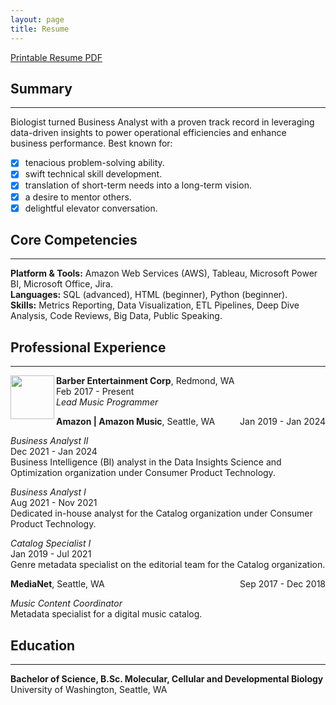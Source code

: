 ```yaml
---
layout: page
title: Resume
---
```

[Printable Resume PDF](https://biancaliebhaber.github.io/Bianca%20Liebhaber%20Resume.pdf)
## Summary
***
Biologist turned Business Analyst with a proven track record in leveraging data-driven insights to power operational efficiencies and enhance business performance.
Best known for:
- [x]  tenacious problem-solving ability.
- [x]  swift technical skill development.
- [x]  translation of short-term needs into a long-term vision.
- [x]  a desire to mentor others.
- [x]  delightful elevator conversation.

## Core Competencies
***
**Platform & Tools:** Amazon Web Services (AWS), Tableau, Microsoft Power BI, Microsoft Office, Jira.<br/>
**Languages:** SQL (advanced), HTML (beginner), Python (beginner).<br/>
**Skills:** Metrics Reporting, Data Visualization, ETL Pipelines, Deep Dive Analysis, Code Reviews, Big Data, Public Speaking.

## Professional Experience
***
<img align="left" width="70" height="70" src="https://biancaliebhaber.github.io/assets/img/barberent.png">
<b>Barber Entertainment Corp</b>, Redmond, WA <br/>
Feb 2017 - Present<br/>
<i>Lead Music Programmer</i>

	
<p style="text-align:left;"> 
    <b>Amazon | Amazon Music</b>, Seattle, WA
    <span style="float:right;">
        Jan 2019 - Jan 2024
<p style="text-align:left;">
	<i>Business Analyst II</i>	
<br style="text-align:left;"/>
Dec 2021 - Jan 2024
<br style="text-align:left;"/>
Business Intelligence (BI) analyst in the Data Insights Science and Optimization organization under Consumer Product Technology.
<p style="text-align:left;">
	<i>Business Analyst I</i>	
<br style="text-align:left;"/>
Aug 2021 - Nov 2021
<br style="text-align:left;"/>
Dedicated in-house analyst for the Catalog organization under Consumer Product Technology.
<p style="text-align:left;">
	<i>Catalog Specialist I</i>	
<br style="text-align:left;"/>
Jan 2019 - Jul 2021
<br style="text-align:left;"/>
Genre metadata specialist on the editorial team for the Catalog organization.

<p style="text-align:left;">
    <b>MediaNet</b>, Seattle, WA
    <span style="float:right;">
        Sep 2017 - Dec 2018
<p style="text-align:left;">
	<i>Music Content Coordinator</i>
<br style="text-align:left;"/>
Metadata specialist for a digital music catalog.

<h2 id="education">Education</h2> 
<hr> 
<p><strong>Bachelor of Science, B.Sc. Molecular, Cellular and Developmental Biology</strong><br/>
University of Washington, Seattle, WA	</p>	
